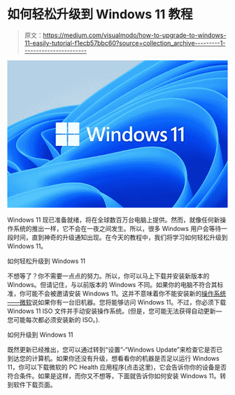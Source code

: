 # 如何轻松升级到 Windows 11 教程

> 原文：<https://medium.com/visualmodo/how-to-upgrade-to-windows-11-easily-tutorial-f1ecb57bbc60?source=collection_archive---------1----------------------->

![](img/e5fabf8bf18589c8c714667d84470269.png)

Windows 11 现已准备就绪，将在全球数百万台电脑上提供。然而，就像任何新操作系统的推出一样，它不会在一夜之间发生。所以，很多 Windows 用户会等待一段时间，直到神奇的升级通知出现。在今天的教程中，我们将学习如何轻松升级到 Windows 11。

如何轻松升级到 Windows 11

不想等了？你不需要一点点的努力。所以，你可以马上下载并安装新版本的 Windows。但请记住，与以前版本的 Windows 不同。如果你的电脑不符合其标准，你可能不会被邀请安装 Windows 11。这并不意味着你不能安装新的[操作系统——微软](https://visualmodo.com/what-makes-windows-and-wordpress-work-so-well-together/)说如果你有一台旧机器。您将能够访问 Windows 11。不过，你必须下载 Windows 11 ISO 文件并手动安装操作系统。(但是，您可能无法获得自动更新—您可能每次都必须安装新的 ISO。).

如何升级到 Windows 11

既然更新已经推出，您可以通过转到“设置”-“Windows Update”来检查它是否已到达您的计算机。如果你还没有升级，想看看你的机器是否足以运行 Windows 11，你可以下载微软的 PC Health 应用程序(点击这里)，它会告诉你你的设备是否符合条件。如果是这样，而你又不想等，下面就告诉你如何安装 Windows 11。转到软件下载页面。